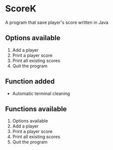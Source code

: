 # ScoreK
A program that save player's score written in Java

## Options available
1. Add a player
2. Print a player score
3. Print all existing scores
4. Quit the program

## Function added
* Automatic terminal cleaning

## Functions available
1. Options available
2. Add a player
3. Print a player score
4. Print all existing scores
5. Quit the program

